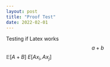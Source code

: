 ```yaml
---
layout: post
title: "Proof Test"
date: 2022-02-01
---
```

Testing if Latex works
$$a + b$$
$\mathbb{E}[A + B]$
$E[Ax_i,Ax_j]$
